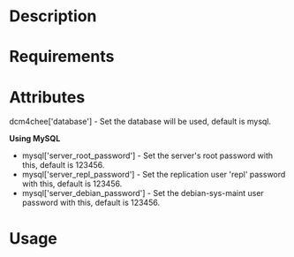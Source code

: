 Description
===========

Requirements
============

Attributes
==========

dcm4chee['database'] - Set the database will be used, default is mysql.

**Using MySQL**

* mysql['server_root_password'] - Set the server's root password with
this, default is 123456.
* mysql['server_repl_password'] - Set the replication user 'repl' password
with this, default is 123456.
* mysql['server_debian_password'] - Set the debian-sys-maint user password
with this, default is 123456.

Usage
=====
